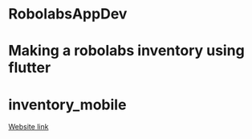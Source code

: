 
# RobolabsAppDev
Making a robolabs inventory using flutter
=======
# inventory_mobile
[Website link](https://dhruv23.github.io/RobolabsAppDev/)
